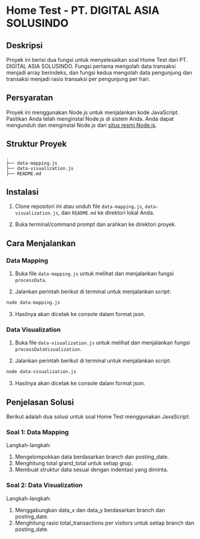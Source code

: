 # Home Test - PT. DIGITAL ASIA SOLUSINDO

## Deskripsi

Proyek ini berisi dua fungsi untuk menyelesaikan soal Home Test dari PT. DIGITAL ASIA SOLUSINDO. Fungsi pertama mengolah data transaksi menjadi array berindeks, dan fungsi kedua mengolah data pengunjung dan transaksi menjadi rasio transaksi per pengunjung per hari.

## Persyaratan

Proyek ini menggunakan Node.js untuk menjalankan kode JavaScript. Pastikan Anda telah menginstal Node.js di sistem Anda. Anda dapat mengunduh dan menginstal Node.js dari [situs resmi Node.js](https://nodejs.org/).

## Struktur Proyek

```
.
├── data-mapping.js
├── data-visualization.js
├── README.md
```

## Instalasi

1. Clone repositori ini atau unduh file `data-mapping.js`, `data-visualization.js`, dan `README.md` ke direktori lokal Anda.

2. Buka terminal/command prompt dan arahkan ke direktori proyek.

## Cara Menjalankan

### Data Mapping

1. Buka file `data-mapping.js` untuk melihat dan menjalankan fungsi `processData`.

2. Jalankan perintah berikut di terminal untuk menjalankan script:

```bash
node data-mapping.js
```

3. Hasilnya akan dicetak ke console dalam format json.

### Data Visualization

1. Buka file `data-visualization.js` untuk melihat dan menjalankan fungsi `processDataVisualization`.

2. Jalankan perintah berikut di terminal untuk menjalankan script:

```bash
node data-visualization.js
```

3. Hasilnya akan dicetak ke console dalam format json.

## Penjelasan Solusi

Berikut adalah dua solusi untuk soal Home Test menggunakan JavaScript:

### Soal 1: Data Mapping
Langkah-langkah:
1. Mengelompokkan data berdasarkan branch dan posting_date.
2. Menghitung total grand_total untuk setiap grup.
3. Membuat struktur data sesuai dengan indentasi yang diminta.

### Soal 2: Data Visualization
Langkah-langkah:
1. Menggabungkan data_x dan data_y berdasarkan branch dan posting_date.
2. Menghitung rasio total_transactions per visitors untuk setiap branch dan posting_date.
